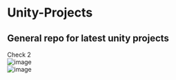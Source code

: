 # Unity-Projects
General repo for latest unity projects
---
Check 2 </br>
![image](https://github.com/bondanuclear/Unity-Projects/assets/62964455/7f2b9cb0-0385-452d-988d-2763ca9f9a50)
</br>
![image](https://github.com/bondanuclear/Unity-Projects/assets/62964455/98011acc-e035-418b-9d3d-5b3f99ed796f)

</br>
